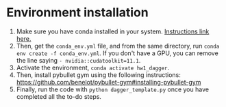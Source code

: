 # Environment installation

1. Make sure you have conda installed in your system. [Instructions link here.](https://conda.io/projects/conda/en/latest/user-guide/install/index.html#regular-installation)
2. Then, get the `conda_env.yml` file, and from the same directory, run `conda env create -f conda_env.yml`. If you don't have a GPU, you can remove the line saying `- nvidia::cudatoolkit=11.1`.
3. Activate the environment, `conda activate hw1_dagger`.
4. Then, install pybullet gym using the following instructions: https://github.com/benelot/pybullet-gym#installing-pybullet-gym
5. Finally, run the code with `python dagger_template.py` once you have completed all the to-do steps.
